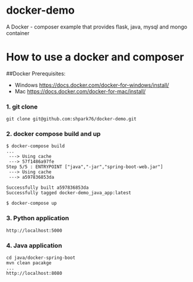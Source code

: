 # docker-demo
A Docker - composer example that provides flask, java, mysql and mongo container

# How to use a docker and composer
##Docker Prerequisites:
- Windows
https://docs.docker.com/docker-for-windows/install/
- Mac
https://docs.docker.com/docker-for-mac/install/

### 1. git clone
```
git clone git@github.com:shpark76/docker-demo.git
```

### 2. docker compose build and up 
```
$ docker-compose build
...
 ---> Using cache
 ---> 57f1486a97fe
Step 5/5 : ENTRYPOINT ["java","-jar","spring-boot-web.jar"]
 ---> Using cache
 ---> a597836853da

Successfully built a597836853da
Successfully tagged docker-demo_java_app:latest
```

```
$ docker-compose up
```


### 3. Python application
```
http://localhost:5000
```

### 4. Java application
```
cd java/docker-spring-boot
mvn clean pacakge
...
http://localhost:8080
```  


